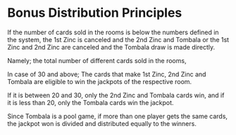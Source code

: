 # Bonus Distribution Principles

If the number of cards sold in the rooms is below the numbers defined in the system, the 1st Zinc is canceled and the 2nd Zinc and Tombala or the 1st Zinc and 2nd Zinc are canceled and the Tombala draw is made directly.

Namely; the total number of different cards sold in the rooms,

In case of 30 and above; The cards that make 1st Zinc, 2nd Zinc and Tombala are eligible to win the jackpots of the respective room.

If it is between 20 and 30, only the 2nd Zinc and Tombala cards win, and if it is less than 20, only the Tombala cards win the jackpot.

Since Tombala is a pool game, if more than one player gets the same cards, the jackpot won is divided and distributed equally to the winners.
